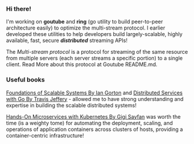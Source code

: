 ### Hi there!

I'm working on **goutube** and **ring** (go utility to build peer-to-peer architecture easily) to optimize the multi-stream protocol. I earlier developed these utilities to help developers build largely-scalable, highly available, fast, secure ***distributed*** streaming APIs!

The *Multi-stream protocol* is a protocol for streaming of the same resource from multiple servers (each server streams a specific portion) to a single client. Read More about this protocol at Goutube README.md.

### Useful books
[Foundations of Scalable Systems By Ian Gorton](https://learning.oreilly.com/library/view/foundations-of-scalable/9781098106058/) and [Distributed Services with Go By Travis Jeffery](https://learning.oreilly.com/library/view/distributed-services-with/9781680508376/) - allowed me to have strong understanding and expertise in building the scalable distributed systems!

[Hands-On Microservices with Kubernetes By Gigi Sayfan](https://learning.oreilly.com/library/view/hands-on-microservices-with/9781789805468/) was worth the time (is a weighty tome) for automating the deployment, scaling, and operations of application containers across clusters of hosts, providing a container-centric infrastructure!
